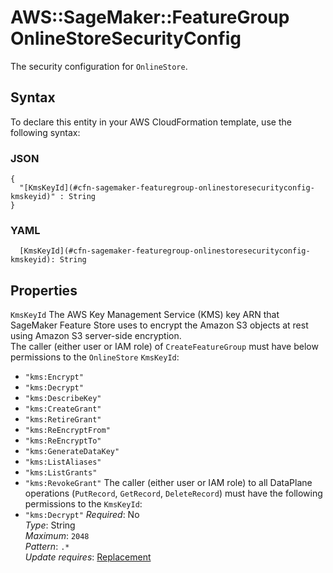 # AWS::SageMaker::FeatureGroup OnlineStoreSecurityConfig<a name="aws-properties-sagemaker-featuregroup-onlinestoresecurityconfig"></a>

The security configuration for `OnlineStore`\.

## Syntax<a name="aws-properties-sagemaker-featuregroup-onlinestoresecurityconfig-syntax"></a>

To declare this entity in your AWS CloudFormation template, use the following syntax:

### JSON<a name="aws-properties-sagemaker-featuregroup-onlinestoresecurityconfig-syntax.json"></a>

```
{
  "[KmsKeyId](#cfn-sagemaker-featuregroup-onlinestoresecurityconfig-kmskeyid)" : String
}
```

### YAML<a name="aws-properties-sagemaker-featuregroup-onlinestoresecurityconfig-syntax.yaml"></a>

```
  [KmsKeyId](#cfn-sagemaker-featuregroup-onlinestoresecurityconfig-kmskeyid): String
```

## Properties<a name="aws-properties-sagemaker-featuregroup-onlinestoresecurityconfig-properties"></a>

`KmsKeyId`  <a name="cfn-sagemaker-featuregroup-onlinestoresecurityconfig-kmskeyid"></a>
The AWS Key Management Service \(KMS\) key ARN that SageMaker Feature Store uses to encrypt the Amazon S3 objects at rest using Amazon S3 server\-side encryption\.  
The caller \(either user or IAM role\) of `CreateFeatureGroup` must have below permissions to the `OnlineStore` `KmsKeyId`:  
+  `"kms:Encrypt"` 
+  `"kms:Decrypt"` 
+  `"kms:DescribeKey"` 
+  `"kms:CreateGrant"` 
+  `"kms:RetireGrant"` 
+  `"kms:ReEncryptFrom"` 
+  `"kms:ReEncryptTo"` 
+  `"kms:GenerateDataKey"` 
+  `"kms:ListAliases"` 
+  `"kms:ListGrants"` 
+  `"kms:RevokeGrant"` 
The caller \(either user or IAM role\) to all DataPlane operations \(`PutRecord`, `GetRecord`, `DeleteRecord`\) must have the following permissions to the `KmsKeyId`:  
+  `"kms:Decrypt"` 
*Required*: No  
*Type*: String  
*Maximum*: `2048`  
*Pattern*: `.*`  
*Update requires*: [Replacement](https://docs.aws.amazon.com/AWSCloudFormation/latest/UserGuide/using-cfn-updating-stacks-update-behaviors.html#update-replacement)